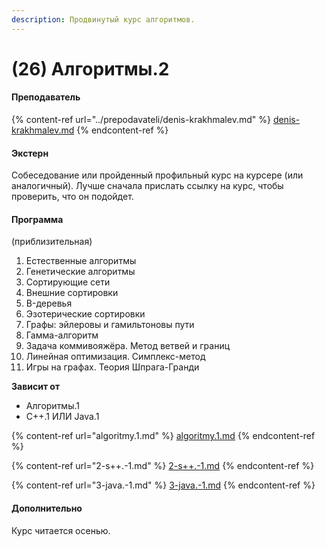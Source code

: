 ```yaml
---
description: Продвинутый курс алгоритмов.
---
```


# (26) Алгоритмы.2

#### **Преподаватель**

{% content-ref url="../prepodavateli/denis-krakhmalev.md" %}
[denis-krakhmalev.md](../prepodavateli/denis-krakhmalev.md)
{% endcontent-ref %}

#### Экстерн

Собеседование или пройденный профильный курс на курсере (или аналогичный). Лучше сначала прислать ссылку на курс, чтобы проверить, что он подойдет.

#### **Программа**&#x20;

(приблизительная)

1. &#x20;Естественные алгоритмы
2. &#x20;Генетические алгоритмы
3. &#x20;Сортирующие сети
4. &#x20;Внешние сортировки
5. &#x20;B-деревья
6. &#x20;Эзотерические сортировки
7. &#x20;Графы: эйлеровы и гамильтоновы пути
8. &#x20;Гамма-алгоритм
9. &#x20;Задача коммивояжёра. Метод ветвей и границ
10. &#x20;Линейная оптимизация. Симплекс-метод
11. &#x20;Игры на графах. Теория Шпрага-Гранди

**Зависит от**

* Алгоритмы.1
* С++.1 ИЛИ Java.1

{% content-ref url="algoritmy.1.md" %}
[algoritmy.1.md](algoritmy.1.md)
{% endcontent-ref %}

{% content-ref url="2-s++.-1.md" %}
[2-s++.-1.md](2-s++.-1.md)
{% endcontent-ref %}

{% content-ref url="3-java.-1.md" %}
[3-java.-1.md](3-java.-1.md)
{% endcontent-ref %}

#### **Дополнительно**

Курс читается осенью.
